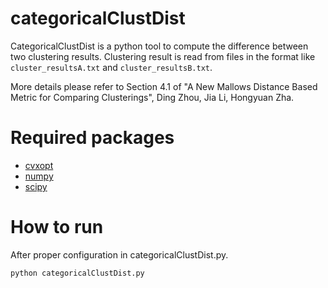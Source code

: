 categoricalClustDist
===========

CategoricalClustDist is a python tool to compute the difference between two clustering results.
Clustering result is read from files in the format like `cluster_resultsA.txt` and `cluster_resultsB.txt`.	

More details please refer to Section 4.1 of "A New Mallows Distance Based
Metric for Comparing Clusterings", Ding Zhou, Jia Li, Hongyuan Zha.

Required packages
===========
- [cvxopt](http://cvxopt.org) 
- [numpy](http://www.numpy.org)
- [scipy](http://www.numpy.org)

How to run
===========
After proper configuration in categoricalClustDist.py.

`python categoricalClustDist.py`